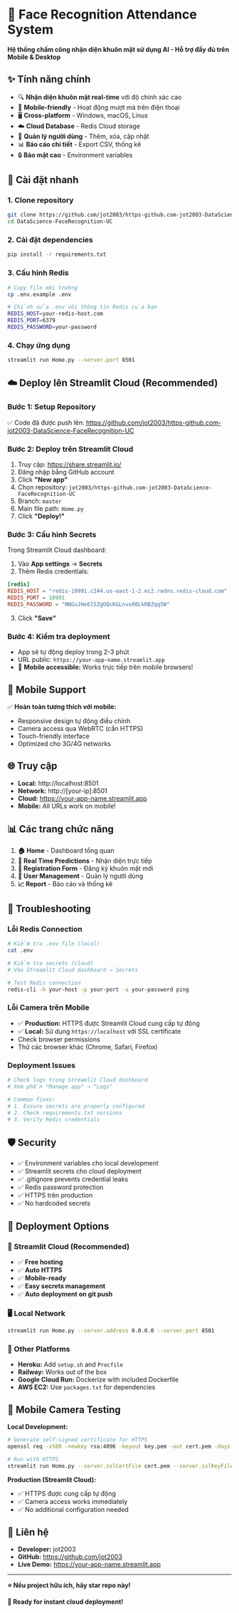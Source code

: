 # 🎯 Face Recognition Attendance System

**Hệ thống chấm công nhận diện khuôn mặt sử dụng AI - Hỗ trợ đầy đủ trên Mobile & Desktop**

## ✨ Tính năng chính

- 🔍 **Nhận diện khuôn mặt real-time** với độ chính xác cao
- 📱 **Mobile-friendly** - Hoạt động mượt mà trên điện thoại
- 🖥️ **Cross-platform** - Windows, macOS, Linux  
- ☁️ **Cloud Database** - Redis Cloud storage
- 👥 **Quản lý người dùng** - Thêm, xóa, cập nhật
- 📊 **Báo cáo chi tiết** - Export CSV, thống kê
- 🔒 **Bảo mật cao** - Environment variables

## 🚀 Cài đặt nhanh

### 1. Clone repository
```bash
git clone https://github.com/jot2003/https-github.com-jot2003-DataScience-FaceRecognition-UC.git
cd DataScience-FaceRecognition-UC
```

### 2. Cài đặt dependencies  
```bash
pip install -r requirements.txt
```

### 3. Cấu hình Redis
```bash
# Copy file môi trường
cp .env.example .env

# Chỉnh sửa .env với thông tin Redis của bạn
REDIS_HOST=your-redis-host.com
REDIS_PORT=6379  
REDIS_PASSWORD=your-password
```

### 4. Chạy ứng dụng
```bash
streamlit run Home.py --server.port 8501
```

## ☁️ Deploy lên Streamlit Cloud (Recommended)

### Bước 1: Setup Repository
✅ Code đã được push lên: https://github.com/jot2003/https-github.com-jot2003-DataScience-FaceRecognition-UC

### Bước 2: Deploy trên Streamlit Cloud
1. Truy cập: https://share.streamlit.io/
2. Đăng nhập bằng GitHub account
3. Click **"New app"**
4. Chọn repository: `jot2003/https-github.com-jot2003-DataScience-FaceRecognition-UC`
5. Branch: `master`
6. Main file path: `Home.py`
7. Click **"Deploy!"**

### Bước 3: Cấu hình Secrets
Trong Streamlit Cloud dashboard:
1. Vào **App settings** → **Secrets**
2. Thêm Redis credentials:
```toml
[redis]
REDIS_HOST = "redis-10991.c244.us-east-1-2.ec2.redns.redis-cloud.com"
REDIS_PORT = 10991
REDIS_PASSWORD = "NNGuJHe6l5ZgOQcKGLnvx00LkRBZqq5W"
```
3. Click **"Save"**

### Bước 4: Kiểm tra deployment
- App sẽ tự động deploy trong 2-3 phút
- URL public: `https://your-app-name.streamlit.app`
- 📱 **Mobile accessible:** Works trực tiếp trên mobile browsers!

## 📱 Mobile Support

✅ **Hoàn toàn tương thích với mobile:**
- Responsive design tự động điều chỉnh
- Camera access qua WebRTC (cần HTTPS)
- Touch-friendly interface
- Optimized cho 3G/4G networks

## 🌐 Truy cập

- **Local:** http://localhost:8501
- **Network:** http://[your-ip]:8501  
- **Cloud:** https://your-app-name.streamlit.app
- **Mobile:** All URLs work on mobile!

## 📊 Các trang chức năng

1. **🏠 Home** - Dashboard tổng quan
2. **🎥 Real Time Predictions** - Nhận diện trực tiếp
3. **📝 Registration Form** - Đăng ký khuôn mặt mới
4. **👥 User Management** - Quản lý người dùng  
5. **📈 Report** - Báo cáo và thống kê

## 🔧 Troubleshooting

### Lỗi Redis Connection
```bash
# Kiểm tra .env file (local)
cat .env

# Kiểm tra secrets (cloud)
# Vào Streamlit Cloud dashboard → Secrets

# Test Redis connection
redis-cli -h your-host -p your-port -a your-password ping
```

### Lỗi Camera trên Mobile
- ✅ **Production:** HTTPS được Streamlit Cloud cung cấp tự động
- ✅ **Local:** Sử dụng `https://localhost` với SSL certificate
- Check browser permissions
- Thử các browser khác (Chrome, Safari, Firefox)

### Deployment Issues
```bash
# Check logs trong Streamlit Cloud dashboard
# Xem phần "Manage app" → "Logs"

# Common fixes:
# 1. Ensure secrets are properly configured
# 2. Check requirements.txt versions
# 3. Verify Redis credentials
```

## 🛡️ Security

- ✅ Environment variables cho local development
- ✅ Streamlit secrets cho cloud deployment
- ✅ .gitignore prevents credential leaks
- ✅ Redis password protection
- ✅ HTTPS trên production
- ✅ No hardcoded secrets

## 🚀 Deployment Options

### 🌟 Streamlit Cloud (Recommended)
- ✅ **Free hosting**
- ✅ **Auto HTTPS**
- ✅ **Mobile-ready**
- ✅ **Easy secrets management**
- ✅ **Auto deployment on git push**

### 🖥️ Local Network
```bash
streamlit run Home.py --server.address 0.0.0.0 --server.port 8501
```

### 🔧 Other Platforms
- **Heroku:** Add `setup.sh` and `Procfile`
- **Railway:** Works out of the box
- **Google Cloud Run:** Dockerize with included Dockerfile
- **AWS EC2:** Use `packages.txt` for dependencies

## 📱 Mobile Camera Testing

**Local Development:**
```bash
# Generate self-signed certificate for HTTPS
openssl req -x509 -newkey rsa:4096 -keyout key.pem -out cert.pem -days 365 -nodes

# Run with HTTPS
streamlit run Home.py --server.sslCertFile cert.pem --server.sslKeyFile key.pem
```

**Production (Streamlit Cloud):**
- ✅ HTTPS được cung cấp tự động
- ✅ Camera access works immediately
- ✅ No additional configuration needed

## 📧 Liên hệ

- **Developer:** jot2003
- **GitHub:** https://github.com/jot2003
- **Live Demo:** https://your-app-name.streamlit.app

---

**⭐ Nếu project hữu ích, hãy star repo này!**

**🚀 Ready for instant cloud deployment!** 